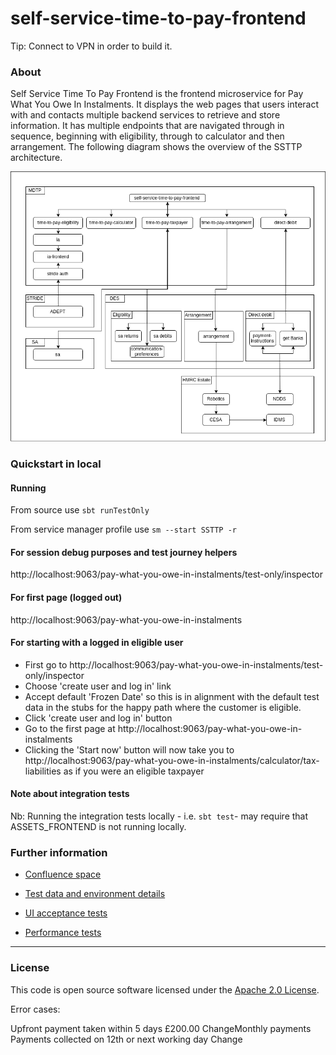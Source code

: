 # self-service-time-to-pay-frontend


Tip: Connect to VPN in order to build it.  

### About 
Self Service Time To Pay Frontend is the frontend microservice for Pay What You Owe In Instalments.
It displays the web pages that users interact with and contacts multiple backend services to retrieve and store information.
It has multiple endpoints that are navigated through in sequence, beginning with eligibility, through to calculator and then arrangement.
The following diagram shows the overview of the SSTTP architecture.

<a href="https://github.com/hmrc/self-service-time-to-pay-frontend">
    <p align="center">
      <img src="https://raw.githubusercontent.com/hmrc/self-service-time-to-pay-frontend/master/public/ServiceOverview.png" alt="ServiceOverview">
    </p>
</a>

### Quickstart in local

#### Running
From source use ```sbt runTestOnly```

From service manager profile use ```sm --start SSTTP -r```

#### For session debug purposes and test journey helpers
http://localhost:9063/pay-what-you-owe-in-instalments/test-only/inspector 

#### For first page (logged out)
http://localhost:9063/pay-what-you-owe-in-instalments

#### For starting with a logged in eligible user  

- First go to http://localhost:9063/pay-what-you-owe-in-instalments/test-only/inspector
- Choose 'create user and log in' link
- Accept default 'Frozen Date' so this is in alignment with the default test data in the stubs for the happy path where the customer is eligible.
- Click 'create user and log in' button
- Go to the first page at http://localhost:9063/pay-what-you-owe-in-instalments 
- Clicking the 'Start now' button will now take you to http://localhost:9063/pay-what-you-owe-in-instalments/calculator/tax-liabilities as if you were an eligible taxpayer

#### Note about integration tests

Nb: Running the integration tests locally - i.e. `sbt test`- may require that ASSETS_FRONTEND is not running locally.
  
### Further information

- [Confluence space](https://confluence.tools.tax.service.gov.uk/display/SSTTP)
- [Test data and environment details](https://confluence.tools.tax.service.gov.uk/display/SSTTP/Testing+-+Development+environment+test+data)

- [UI acceptance tests](https://github.com/hmrc/self-service-time-to-pay-acceptance-tests)

- [Performance tests](https://github.com/hmrc/self-service-time-to-pay-performance-tests)

---

### License

This code is open source software licensed under the [Apache 2.0 License]("http://www.apache.org/licenses/LICENSE-2.0.html").




Error cases:

Upfront payment taken within 5 days	£200.00	ChangeMonthly payments
Payments collected on	12th or next working day	Change
